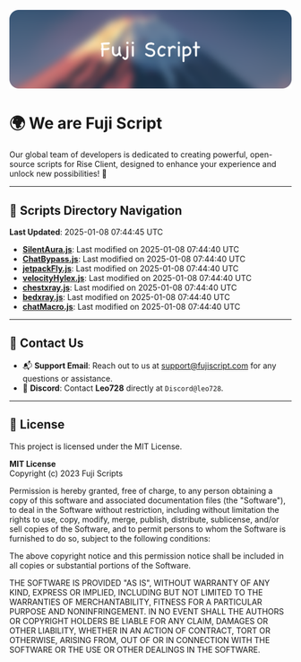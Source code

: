 ![Banner](.github/b.webp)

# 🌍 **We are Fuji Script**

Our global team of developers is dedicated to creating powerful, open-source scripts for Rise Client, designed to enhance your experience and unlock new possibilities! 🌟

---
<!-- SCRIPTS_NAVIGATION_START -->
## 📂 **Scripts Directory Navigation**

**Last Updated**: 2025-01-08 07:44:45 UTC

- **[SilentAura.js](scripts/SilentAura.js)**: Last modified on 2025-01-08 07:44:40 UTC
- **[ChatBypass.js](scripts/ChatBypass.js)**: Last modified on 2025-01-08 07:44:40 UTC
- **[jetpackFly.js](scripts/jetpackFly.js)**: Last modified on 2025-01-08 07:44:40 UTC
- **[velocityHylex.js](scripts/velocityHylex.js)**: Last modified on 2025-01-08 07:44:40 UTC
- **[chestxray.js](scripts/chestxray.js)**: Last modified on 2025-01-08 07:44:40 UTC
- **[bedxray.js](scripts/bedxray.js)**: Last modified on 2025-01-08 07:44:40 UTC
- **[chatMacro.js](scripts/chatMacro.js)**: Last modified on 2025-01-08 07:44:40 UTC

<!-- SCRIPTS_NAVIGATION_END -->

---

## 💬 **Contact Us**  
- 📬 **Support Email**: Reach out to us at [support@fujiscript.com](mailto:support@fujiscript.com) for any questions or assistance.  
- 💬 **Discord**: Contact **Leo728** directly at `Discord@leo728`.

---

## 📜 **License**

This project is licensed under the MIT License.  

**MIT License**  
Copyright (c) 2023 Fuji Scripts  

Permission is hereby granted, free of charge, to any person obtaining a copy of this software and associated documentation files (the "Software"), to deal in the Software without restriction, including without limitation the rights to use, copy, modify, merge, publish, distribute, sublicense, and/or sell copies of the Software, and to permit persons to whom the Software is furnished to do so, subject to the following conditions:  

The above copyright notice and this permission notice shall be included in all copies or substantial portions of the Software.  

THE SOFTWARE IS PROVIDED "AS IS", WITHOUT WARRANTY OF ANY KIND, EXPRESS OR IMPLIED, INCLUDING BUT NOT LIMITED TO THE WARRANTIES OF MERCHANTABILITY, FITNESS FOR A PARTICULAR PURPOSE AND NONINFRINGEMENT. IN NO EVENT SHALL THE AUTHORS OR COPYRIGHT HOLDERS BE LIABLE FOR ANY CLAIM, DAMAGES OR OTHER LIABILITY, WHETHER IN AN ACTION OF CONTRACT, TORT OR OTHERWISE, ARISING FROM, OUT OF OR IN CONNECTION WITH THE SOFTWARE OR THE USE OR OTHER DEALINGS IN THE SOFTWARE.  
